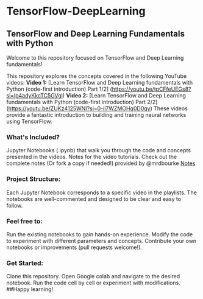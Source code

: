 # TensorFlow-DeepLearning
## TensorFlow and Deep Learning Fundamentals with Python
Welcome to this repository focused on TensorFlow and Deep Learning fundamentals!

This repository explores the concepts covered in the following YouTube videos:
**Video 1:** [Learn TensorFlow and Deep Learning fundamentals with Python (code-first introduction) Part 1/2] (https://youtu.be/tpCFfeUEGs8?si=lp4adyKkcTC5GVgI)
**Video 2:** [Learn TensorFlow and Deep Learning fundamentals with Python (code-first introduction) Part 2/2] (https://youtu.be/ZUKz4125WNI?si=0-il7WZMOHq0D0qy)
These videos provide a fantastic introduction to building and training neural networks using TensorFlow.

### What's Included?

Jupyter Notebooks (.ipynb) that walk you through the code and concepts presented in the videos.
Notes for the video tutorials. Check out the complete notes (Or fork a copy if needed!) provided by @mrdbourke [Notes](https://github.com/mrdbourke/tensorflow-deep-learning)
### Project Structure:

Each Jupyter Notebook corresponds to a specific video in the playlists. The notebooks are well-commented and designed to be clear and easy to follow.

### Feel free to:

Run the existing notebooks to gain hands-on experience.
Modify the code to experiment with different parameters and concepts.
Contribute your own notebooks or improvements (pull requests welcome!).
### Get Started:

Clone this repository.
Open Google colab and navigate to the desired notebook.
Run the code cell by cell or experiment with modifications.
##Happy learning!

